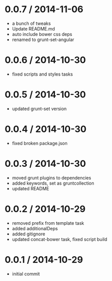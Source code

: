 
0.0.7 / 2014-11-06 
==================

  * a bunch of tweaks
  * Update README.md
  * auto include bower css deps
  * renamed to grunt-set-angular

0.0.6 / 2014-10-30 
==================

  * fixed scripts and styles tasks

0.0.5 / 2014-10-30 
==================

  * updated grunt-set version

0.0.4 / 2014-10-30 
==================

  * fixed broken package.json

0.0.3 / 2014-10-30 
==================

  * moved grunt plugins to dependencies
  * added keywords, set as gruntcollection
  * updated README

0.0.2 / 2014-10-29 
==================

  * removed prefix from template task
  * added additionalDeps
  * added gitignore
  * updated concat-bower task, fixed script build

0.0.1 / 2014-10-29 
==================

  * initial commit
